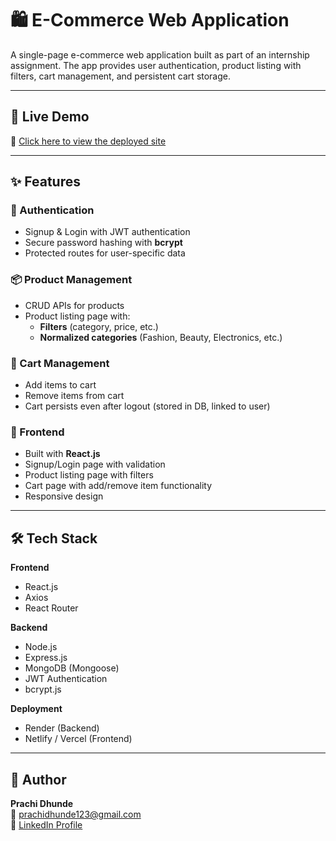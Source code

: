 # 🛍️ E-Commerce Web Application  

A single-page e-commerce web application built as part of an internship assignment. The app provides user authentication, product listing with filters, cart management, and persistent cart storage.  

---

## 🚀 Live Demo  
🔗 [Click here to view the deployed site]( https://e-commerce-ibfl.onrender.com)  

---

## ✨ Features  

### 🔐 Authentication  
- Signup & Login with JWT authentication  
- Secure password hashing with **bcrypt**  
- Protected routes for user-specific data  

### 📦 Product Management  
- CRUD APIs for products  
- Product listing page with:  
  - **Filters** (category, price, etc.)  
  - **Normalized categories** (Fashion, Beauty, Electronics, etc.)  

### 🛒 Cart Management  
- Add items to cart  
- Remove items from cart  
- Cart persists even after logout (stored in DB, linked to user)  

### 🎨 Frontend  
- Built with **React.js**  
- Signup/Login page with validation  
- Product listing page with filters  
- Cart page with add/remove item functionality  
- Responsive design  

---

## 🛠️ Tech Stack  

**Frontend**  
- React.js  
- Axios  
- React Router  

**Backend**  
- Node.js  
- Express.js  
- MongoDB (Mongoose)  
- JWT Authentication  
- bcrypt.js  

**Deployment**  
- Render (Backend)  
- Netlify / Vercel (Frontend)  

---

## 👤 Author  
**Prachi Dhunde**  
📧 prachidhunde123@gmail.com  
🔗 [LinkedIn Profile](https://www.linkedin.com/in/prachidhunde)  

